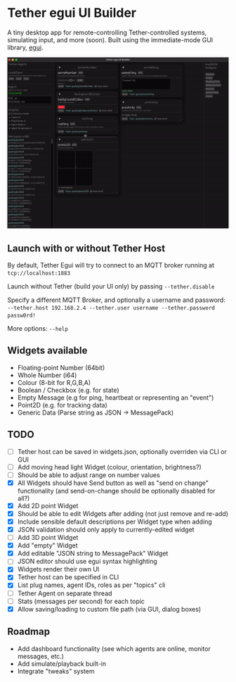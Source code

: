 # Tether egui UI Builder

A tiny desktop app for remote-controlling Tether-controlled systems, simulating input, and more (soon). Built using the immediate-mode GUI library, [egui](https://www.egui.rs/).

![GUI screenshot](tether-egui.gif)

## Launch with or without Tether Host
By default, Tether Egui will try to connect to an MQTT broker running at `tcp://localhost:1883`

Launch without Tether (build your UI only) by passing `--tether.disable`

Specify a different MQTT Broker, and optionally a username and password: `--tether.host 192.168.2.4 --tether.user username --tether.password passw0rd!`

More options: `--help`
## Widgets available
- Floating-point Number (64bit) 
- Whole Number (i64)
- Colour (8-bit for R,G,B,A)
- Boolean / Checkbox (e.g. for state)
- Empty Message (e.g for ping, heartbeat or representing an "event")
- Point2D (e.g. for tracking data)
- Generic Data (Parse string as JSON -> MessagePack)

## TODO
- [ ] Tether host can be saved in widgets.json, optionally overriden via CLI or GUI
- [ ] Add moving head light Widget (colour, orientation, brightness?)
- [ ] Should be able to adjust range on number values
- [x] All Widgets should have Send button as well as "send on change" functionality (and send-on-change should be optionally disabled for all?)
- [x] Add 2D point Widget
- [x] Should be able to edit Widgets after adding (not just remove and re-add)
- [x] Include sensible default descriptions per Widget type when adding
- [x] JSON validation should only apply to currently-edited widget
- [ ] Add 3D point Widget
- [x] Add "empty" Widget
- [x] Add editable "JSON string to MessagePack" Widget
- [ ] JSON editor should use egui syntax highlighting
- [x] Widgets render their own UI
- [x] Tether host can be specified in CLI
- [x] List plug names, agent IDs, roles as per "topics" cli
- [ ] Tether Agent on separate thread
- [ ] Stats (messages per second) for each topic
- [x] Allow saving/loading to custom file path (via GUI, dialog boxes) 

## Roadmap
- Add dashboard functionality (see which agents are online, monitor messages, etc.)
- Add simulate/playback built-in
- Integrate "tweaks" system